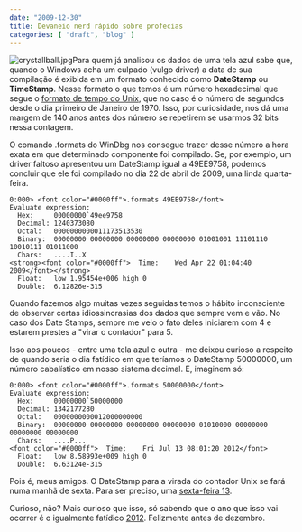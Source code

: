 ```yaml
---
date: "2009-12-30"
title: Devaneio nerd rápido sobre profecias
categories: [ "draft", "blog" ]
---
```

![crystallball.jpg](http://i.imgur.com/fEtiA9w.jpg)Para quem já analisou os dados de uma tela azul sabe que, quando o Windows acha um culpado (vulgo driver) a data de sua compilação é exibida em um formato conhecido como **DateStamp** ou **TimeStamp**. Nesse formato o que temos é um número hexadecimal que segue o [formato de tempo do Unix](http://en.wikipedia.org/wiki/Unix_timestamp), que no caso é o número de segundos desde o dia primeiro de Janeiro de 1970. Isso, por curiosidade, nos dá uma margem de 140 anos antes dos número se repetirem se usarmos 32 bits nessa contagem.

O comando .formats do WinDbg nos consegue trazer desse número a hora exata em que determinado componente foi compilado. Se, por exemplo, um driver faltoso apresentou um DateStamp igual a 49EE9758, podemos concluir que ele foi compilado no dia 22 de abril de 2009, uma linda quarta-feira.

    
    0:000> <font color="#0000ff">.formats 49EE9758</font>
    Evaluate expression:
      Hex:     00000000`49ee9758
      Decimal: 1240373080
      Octal:   0000000000011173513530
      Binary:  00000000 00000000 00000000 00000000 01001001 11101110 10010111 01011000
      Chars:   ....I..X
    <strong><font color="#0000ff">  Time:    Wed Apr 22 01:04:40 2009</font></strong>
      Float:   low 1.95454e+006 high 0
      Double:  6.12826e-315

Quando fazemos algo muitas vezes seguidas temos o hábito inconsciente de observar certas idiossincrasias dos dados que sempre vem e vão. No caso dos Date Stamps, sempre me veio o fato deles iniciarem com 4 e estarem prestes a "virar o contador" para 5.

Isso aos poucos - entre uma tela azul e outra - me deixou curioso a respeito de quando seria o dia fatídico em que teríamos o DateStamp 50000000, um número cabalístico em nosso sistema decimal. E, imaginem só:

    
    0:000> <font color="#0000ff">.formats 50000000</font>
    Evaluate expression:
      Hex:     00000000`50000000
      Decimal: 1342177280
      Octal:   0000000000012000000000
      Binary:  00000000 00000000 00000000 00000000 01010000 00000000 00000000 00000000
      Chars:   ....P...
    <font color="#0000ff">  Time:    Fri Jul 13 08:01:20 2012</font>
      Float:   low 8.58993e+009 high 0
      Double:  6.63124e-315

Pois é, meus amigos. O DateStamp para a virada do contador Unix se fará numa manhã de sexta. Para ser preciso, uma [sexta-feira 13](http://pt.wikipedia.org/wiki/Sexta_Feira_13).

Curioso, não? Mais curioso que isso, só sabendo que o ano que isso vai ocorrer é o igualmente fatídico [2012](http://www.youtube.com/watch?v=Hz86TsGx3fc). Felizmente antes de dezembro.
